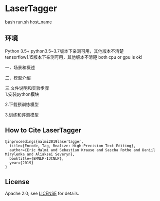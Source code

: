 # LaserTagger
bash run.sh host_name

## 环境
Python 3.5+     python3.5~3.7版本下亲测可用，其他版本不清楚  
tensorflow1.15版本下亲测可用，其他版本不清楚 
both cpu or gpu is ok!  


一．场景和概述


二．模型介绍


三.文件说明和实验步骤  
1.安装python模块

2.下载预训练模型

3.训练和评测模型  



## How to Cite LaserTagger

```
@inproceedings{malmi2019lasertagger,
  title={Encode, Tag, Realize: High-Precision Text Editing},
  author={Eric Malmi and Sebastian Krause and Sascha Rothe and Daniil Mirylenka and Aliaksei Severyn},
  booktitle={EMNLP-IJCNLP},
  year={2019}
}
```

## License

Apache 2.0; see [LICENSE](LICENSE) for details.
